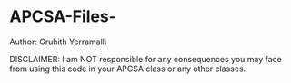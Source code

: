 # APCSA-Files-
Author: Gruhith Yerramalli

DISCLAIMER: I am NOT responsible for any consequences you may face from using this code in your APCSA class or any other classes. 
